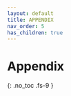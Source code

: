```yaml
---
layout: default
title: APPENDIX
nav_order: 5
has_children: true
---
```


# Appendix
{: .no_toc .fs-9 }
